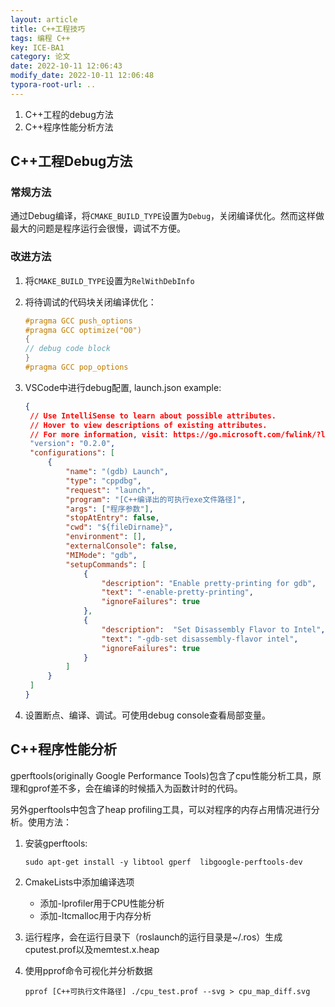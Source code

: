 ```yaml
---
layout: article
title: C++工程技巧
tags: 编程 C++
key: ICE-BA1
category: 论文
date: 2022-10-11 12:06:43
modify_date: 2022-10-11 12:06:48
typora-root-url: ..
---
```


1. C++工程的debug方法
2. C++程序性能分析方法

<!--more-->

## C++工程Debug方法

### 常规方法

通过Debug编译，将`CMAKE_BUILD_TYPE`设置为`Debug`，关闭编译优化。然而这样做最大的问题是程序运行会很慢，调试不方便。

### 改进方法

1. 将`CMAKE_BUILD_TYPE`设置为`RelWithDebInfo`

2. 将待调试的代码块关闭编译优化：

    ```c++
    #pragma GCC push_options
    #pragma GCC optimize("O0")
    {
    // debug code block
    }
    #pragma GCC pop_options
    ```

3. VSCode中进行debug配置, launch.json example:

   ```json
   {
    // Use IntelliSense to learn about possible attributes.
    // Hover to view descriptions of existing attributes.
    // For more information, visit: https://go.microsoft.com/fwlink/?linkid=830387
    "version": "0.2.0",
    "configurations": [
        {
            "name": "(gdb) Launch",
            "type": "cppdbg",
            "request": "launch",
            "program": "[C++编译出的可执行exe文件路径]",
            "args": ["程序参数"],
            "stopAtEntry": false,
            "cwd": "${fileDirname}",
            "environment": [],
            "externalConsole": false,
            "MIMode": "gdb",
            "setupCommands": [
                {
                    "description": "Enable pretty-printing for gdb",
                    "text": "-enable-pretty-printing",
                    "ignoreFailures": true
                },
                {
                    "description":  "Set Disassembly Flavor to Intel",
                    "text": "-gdb-set disassembly-flavor intel",
                    "ignoreFailures": true
                }
            ]
        }
    ]
   }
   ```

4. 设置断点、编译、调试。可使用debug console查看局部变量。

## C++程序性能分析

gperftools(originally Google Performance Tools)包含了cpu性能分析工具，原理和gprof差不多，会在编译的时候插入为函数计时的代码。

另外gperftools中包含了heap profiling工具，可以对程序的内存占用情况进行分析。使用方法：

1. 安装gperftools:

    ```shell
    sudo apt-get install -y libtool gperf  libgoogle-perftools-dev
    ```

2. CmakeLists中添加编译选项

     - 添加-lprofiler用于CPU性能分析
     - 添加-ltcmalloc用于内存分析

3. 运行程序，会在运行目录下（roslaunch的运行目录是~/.ros）生成cputest.prof以及memtest.x.heap

4. 使用pprof命令可视化并分析数据

    ```shell
    pprof [C++可执行文件路径] ./cpu_test.prof --svg > cpu_map_diff.svg
    ```
